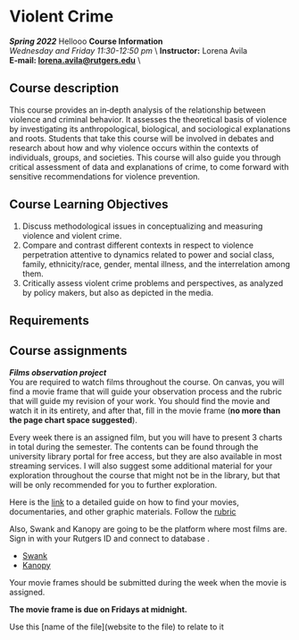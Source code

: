 # Violent Crime
***Spring 2022***
Hellooo
**Course Information** \
*Wednesday and Friday 11:30-12:50 pm* \ **Instructor:** Lorena Avila \
**E-mail: lorena.avila@rutgers.edu** \


## Course description
This course provides an in‐depth analysis of the relationship between violence and criminal behavior. It assesses the theoretical basis of violence by investigating its anthropological, biological,  and sociological explanations and roots. Students that take this course will be involved in debates and research about how and why violence occurs within the contexts of individuals, groups, and societies. This course will also guide you through critical assessment of data and explanations of crime, to come forward with sensitive recommendations for violence prevention.

## Course Learning Objectives

1.	Discuss methodological issues in conceptualizing and measuring violence and violent crime. 
2.	Compare and contrast different contexts in respect to violence perpetration attentive to dynamics related to power and social class, family, ethnicity/race, gender, mental illness, and the interrelation among them.
3.	Critically assess violent crime problems and perspectives, as analyzed by policy makers, but also as depicted in the media.

## Requirements




## Course assignments

***Films observation project*** \
You are required to watch films throughout the course. On canvas, you will find a movie frame that will guide your observation process and the rubric that will guide my revision of your work. You should find the movie and watch it in its entirety, and after that, fill in the movie frame (**no more than the page chart space suggested**). 

Every week there is an assigned film, but you will have to present 3 charts in total during the semester. The contents can be found through the university library portal for free access, but they are also available in most streaming services. I will also suggest some additional material for your exploration throughout the course that might not be in the library, but that will be only recommended for you to further exploration.

Here is the [link](https://libguides.rutgers.edu/c.php?g=336621&p=2266575) to a detailed guide on how to find your movies, documentaries, and other graphic materials.
Follow the [rubric](film_frame_rubric.pdf)



Also, Swank and Kanopy are going to be the platform where most films are. Sign in with your Rutgers ID and connect to database . 

- [Swank](https://www.libraries.rutgers.edu/databases/swank)
- [Kanopy](https://www.libraries.rutgers.edu/databases/kanopy)

Your movie frames should be submitted during the week when the movie is assigned. 

**The movie frame is due on Fridays at midnight.**




Use this [name of the file](website to the file) to relate to it
